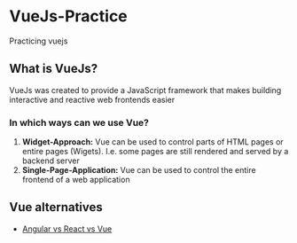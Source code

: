 # VueJs-Practice
Practicing vuejs

## What is VueJs?
VueJs was created to provide a JavaScript framework that makes building interactive and reactive web frontends easier

### In which ways can we use Vue?
1. <b>Widget-Approach:</b> Vue can be used to control parts of HTML pages or entire pages (Wigets). I.e. some pages are still rendered and served by a backend server
2. <b>Single-Page-Application:</b> Vue can be used to control the entire frontend of a web application

## Vue alternatives
- [Angular vs React vs Vue](https://academind.com/tutorials/angular-vs-react-vs-vue-my-thoughts)